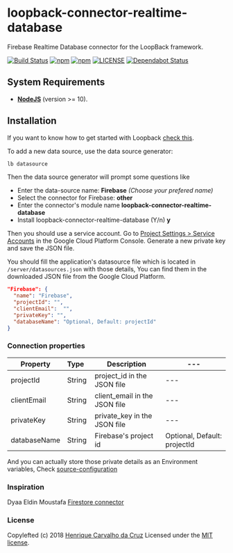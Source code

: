 # loopback-connector-realtime-database

Firebase Realtime Database connector for the LoopBack framework.

[![Build Status](https://dev.azure.com/henriquecarvgit/henriquecarvgit/_apis/build/status/henriquecarv.loopback-connector-realtime-database)](https://dev.azure.com/henriquecarvgit/henriquecarvgit/_apis/build/status/henriquecarv.loopback-connector-realtime-database?branchName=master)
[![npm](https://img.shields.io/npm/dt/loopback-connector-realtime-database.svg)](https://www.npmjs.com/package/loopback-connector-realtime-database)
[![npm](https://img.shields.io/npm/v/loopback-connector-realtime-database.svg)](https://www.npmjs.com/package/loopback-connector-realtime-database)
[![LICENSE](https://img.shields.io/github/license/henriquecarv/loopback-connector-realtime-database.svg)](./LICENSE)
[![Dependabot Status](https://api.dependabot.com/badges/status?host=github&repo=henriquecarv/loopback-connector-realtime-database)](https://dependabot.com)

## System Requirements

- **[NodeJS](https://nodejs.org/en/)** (version >= 10).

## Installation

If you want to know how to get started with Loopback [check this][5].

To add a new data source, use the data source generator:

```sh
lb datasource
```

Then the data source generator will prompt some questions like

- Enter the data-source name: **Firebase** _(Choose your prefered name)_
- Select the connector for Firebase: **other**
- Enter the connector's module name **loopback-connector-realtime-database**
- Install loopback-connector-realtime-database (Y/n) **y**

Then you should use a service account. Go to [Project Settings > Service Accounts][4] in the Google Cloud Platform Console. Generate a new private key and save the JSON file.

You should fill the application's datasource file which is located in `/server/datasources.json` with those details, You can find them in the downloaded JSON file from the Google Cloud Platform.

```json
"Firebase": {
  "name": "Firebase",
  "projectId": "",
  "clientEmail":  "",
  "privateKey": "",
  "databaseName": "Optional, Default: projectId"
}
```

### Connection properties

| Property     | Type&nbsp;&nbsp; | Description                   | ---                          |
| ------------ | ---------------- | ----------------------------- | ---------------------------- |
| projectId    | String           | project_id in the JSON file   | ---                          |
| clientEmail  | String           | client_email in the JSON file | ---                          |
| privateKey   | String           | private_key in the JSON file  | ---                          |
| databaseName | String           | Firebase's project id         | Optional, Default: projectId | --- |

And you can actually store those private details as an Environment variables, Check [source-configuration][6]

### Inspiration

Dyaa Eldin Moustafa [Firestore connector][3]

### License

Copylefted (c) 2018 [Henrique Carvalho da Cruz][1] Licensed under the [MIT license][2].

[1]: https://henriquecarv.com
[2]: ./LICENSE
[3]: https://github.com/dyaa/loopback-connector-firestore
[4]: https://console.cloud.google.com/projectselector/iam-admin/serviceaccounts
[5]: http://loopback.io/getting-started/
[6]: https://loopback.io/doc/en/lb3/Environment-specific-configuration.html#data-source-configuration
